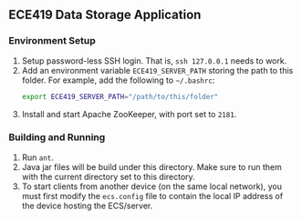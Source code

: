 ## ECE419 Data Storage Application

### Environment Setup

1. Setup password-less SSH login. That is, `ssh 127.0.0.1` needs to work.
2. Add an environment variable `ECE419_SERVER_PATH` storing the path to this
   folder. For example, add the following to `~/.bashrc`:
   ```bash
   export ECE419_SERVER_PATH="/path/to/this/folder"
   ```
3. Install and start Apache ZooKeeper, with port set to `2181`.

### Building and Running

1. Run `ant`.
2. Java jar files will be build under this directory. Make sure to run them with
   the current directory set to this directory.
3. To start clients from another device (on the same local network), you must
   first modify the `ecs.config` file to contain the local IP address of the
   device hosting the ECS/server.
